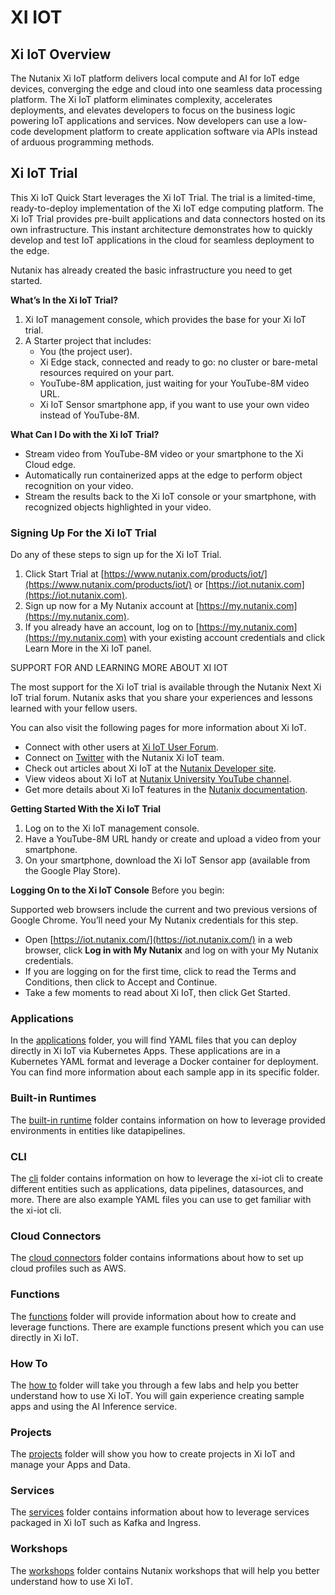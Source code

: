 # XI IOT

## Xi IoT Overview
The Nutanix Xi IoT platform delivers local compute and AI for IoT edge devices, converging the edge and cloud into one seamless data processing platform. The Xi IoT platform eliminates complexity, accelerates deployments, and elevates developers to focus on the business logic powering IoT applications and services. Now developers can use a low-code development platform to create application software via APIs instead of arduous programming methods.

## Xi IoT Trial
This Xi IoT Quick Start leverages the Xi IoT Trial. The trial is a limited-time, ready-to-deploy implementation of the Xi IoT edge computing platform. The Xi IoT Trial provides pre-built applications and data connectors hosted on its own infrastructure. This instant architecture demonstrates how to quickly develop and test IoT applications in the cloud for seamless deployment to the edge.

Nutanix has already created the basic infrastructure you need to get started.

**What’s In the Xi IoT Trial?**
1. Xi IoT management console, which provides the base for your Xi IoT trial.
1. A Starter project that includes:
    * You (the project user).
    * Xi Edge stack, connected and ready to go: no cluster or bare-metal resources required on your part.
    * YouTube-8M application, just waiting for your YouTube-8M video URL.
    * Xi IoT Sensor smartphone app, if you want to use your own video instead of YouTube-8M.

**What Can I Do with the Xi IoT Trial?**
* Stream video from YouTube-8M video or your smartphone to the Xi Cloud edge.
* Automatically run containerized apps at the edge to perform object recognition on your video.
* Stream the results back to the Xi IoT console or your smartphone, with recognized objects highlighted in your video.

### Signing Up For the Xi IoT Trial
Do any of these steps to sign up for the Xi IoT Trial.
1. Click Start Trial at [https://www.nutanix.com/products/iot/](https://www.nutanix.com/products/iot/) or [https://iot.nutanix.com](https://iot.nutanix.com).
1. Sign up now for a My Nutanix account at [https://my.nutanix.com](https://my.nutanix.com).
1. If you already have an account, log on to [https://my.nutanix.com](https://my.nutanix.com) with your existing account credentials and click Learn More in the Xi IoT panel.

SUPPORT FOR AND LEARNING MORE ABOUT XI IOT

The most support for the Xi IoT trial is available through the Nutanix Next Xi IoT trial forum. Nutanix asks that you share your experiences and lessons learned with your fellow users.

You can also visit the following pages for more information about Xi IoT.

* Connect with other users at [Xi IoT User Forum](https://next.nutanix.com/xi-iot-72).
* Connect on [Twitter](https://twitter.com/NutanixIoT) with the Nutanix Xi IoT team.
* Check out articles about Xi IoT at the [Nutanix Developer site](https://developer.nutanix.com/iot).
* View videos about Xi IoT at [Nutanix University YouTube channel](https://www.youtube.com/watch?v#wmUkz-XZLJo).
* Get more details about Xi IoT features in the [Nutanix documentation](https://portal.nutanix.com/?filterKey#type&filterVal#Xi#/page/docs/list).

**Getting Started With the Xi IoT Trial**
1. Log on to the Xi IoT management console.
1. Have a YouTube-8M URL handy or create and upload a video from your smartphone.
1. On your smartphone, download the Xi IoT Sensor app (available from the Google Play Store).

**Logging On to the Xi IoT Console**
Before you begin:

Supported web browsers include the current and two previous versions of Google Chrome. You’ll need your My Nutanix credentials for this step.
* Open [https://iot.nutanix.com/](https://iot.nutanix.com/) in a web browser, click **Log in with My Nutanix** and log on with your My Nutanix credentials.
* If you are logging on for the first time, click to read the Terms and Conditions, then click to Accept and Continue.
* Take a few moments to read about Xi IoT, then click Get Started.

### Applications

In the [applications](applications) folder, you will find YAML files that you can deploy directly in Xi IoT via Kubernetes Apps. These applications are in a Kubernetes YAML format and leverage a Docker container for 
deployment. You can find more information about each sample app in its specific folder. 

### Built-in Runtimes

The [built-in runtime](built-in_runtimes) folder contains information on how to leverage provided environments in entities like datapipelines. 

### CLI

The [cli](cli) folder contains information on how to leverage the xi-iot cli to create different entities such as applications, data pipelines, datasources, and more. There are also example YAML files you can use to get 
familiar with the xi-iot cli. 

### Cloud Connectors

The [cloud connectors](cloud_connectors) folder contains informations about how to set up cloud profiles such as AWS.

### Functions

The [functions](functions) folder will provide information about how to create and leverage functions. There are example functions present which you can use directly in Xi IoT. 

### How To

The [how to](how_to) folder will take you through a few labs and help you better understand how to use Xi IoT. You will gain experience creating sample apps and using the AI Inference service.

### Projects

The [projects](projects) folder will show you how to create projects in Xi IoT and manage your Apps and Data.

### Services

The [services](services) folder contains information about how to leverage services packaged in Xi IoT such as Kafka and Ingress.

### Workshops

The [workshops](workshops) folder contains Nutanix workshops that will help you better understand how to use Xi IoT.